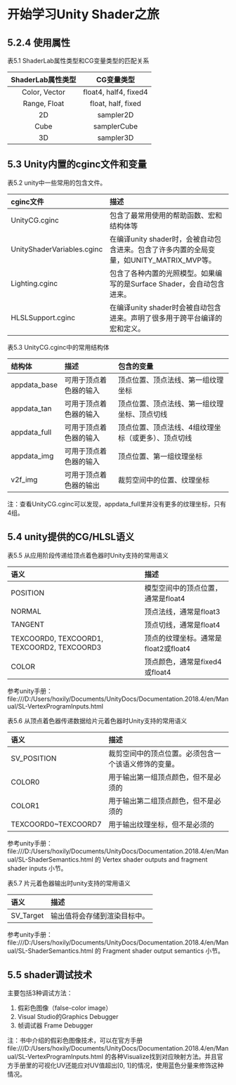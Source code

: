# 开始学习Unity Shader之旅

## 5.2.4 使用属性

表5.1 ShaderLab属性类型和CG变量类型的匹配关系

ShaderLab属性类型 | CG变量类型
:-: | :-:
Color, Vector | float4, half4, fixed4
Range, Float | float, half, fixed
2D | sampler2D
Cube | samplerCube
3D | sampler3D

## 5.3 Unity内置的cginc文件和变量

表5.2 unity中一些常用的包含文件。

cginc文件 | 描述
:- | :-
UnityCG.cginc | 包含了最常用使用的帮助函数、宏和结构体等
UnityShaderVariables.cginc | 在编译unity shader时，会被自动包含进来。包含了许多内置的全局变量，如UNITY_MATRIX_MVP等。
Lighting.cginc | 包含了各种内置的光照模型。如果编写的是Surface Shader，会自动包含进来。
HLSLSupport.cginc | 在编译unity shader时会被自动包含进来。声明了很多用于跨平台编译的宏和定义。

表5.3 UnityCG.cginc中的常用结构体

结构体 | 描述 | 包含的变量
:- | :- | :-
appdata_base | 可用于顶点着色器的输入 | 顶点位置、顶点法线、第一组纹理坐标
appdata_tan | 可用于顶点着色器的输入 | 顶点位置、顶点法线、第一组纹理坐标、顶点切线
appdata_full | 可用于顶点着色器的输入 | 顶点位置、顶点法线、4组纹理坐标（或更多）、顶点切线
appdata_img | 可用于顶点着色器的输入 | 顶点位置、第一组纹理坐标
v2f_img | 可用于顶点着色器的输出 | 裁剪空间中的位置、纹理坐标

注：查看UnityCG.cginc可以发现，appdata_full里并没有更多的纹理坐标，只有4组。

## 5.4 unity提供的CG/HLSL语义

表5.5 从应用阶段传递给顶点着色器时Unity支持的常用语义

语义 | 描述
:- | :-
POSITION | 模型空间中的顶点位置，通常是float4
NORMAL | 顶点法线，通常是float3
TANGENT | 顶点切线，通常是float4
TEXCOORD0, TEXCOORD1, TEXCOORD2, TEXCOORD3 | 顶点的纹理坐标。通常是float2或float4
COLOR | 顶点颜色，通常是fixed4或float4

参考unity手册：file:///D:/Users/hoxily/Documents/UnityDocs/Documentation.2018.4/en/Manual/SL-VertexProgramInputs.html

表5.6 从顶点着色器传递数据给片元着色器时Unity支持的常用语义

语义 | 描述
:- | :-
SV_POSITION | 裁剪空间中的顶点位置。必须包含一个该语义修饰的变量。
COLOR0 | 用于输出第一组顶点颜色，但不是必须的
COLOR1 | 用于输出第二组顶点颜色，但不是必须的
TEXCOORD0~TEXCOORD7 | 用于输出纹理坐标，但不是必须的

参考unity手册：file:///D:/Users/hoxily/Documents/UnityDocs/Documentation.2018.4/en/Manual/SL-ShaderSemantics.html 的 Vertex shader outputs and fragment shader inputs 小节。

表5.7 片元着色器输出时unity支持的常用语义

语义 | 描述
:- | :-
SV_Target | 输出值将会存储到渲染目标中。

参考unity手册：file:///D:/Users/hoxily/Documents/UnityDocs/Documentation.2018.4/en/Manual/SL-ShaderSemantics.html 的 Fragment shader output semantics 小节。

## 5.5 shader调试技术

主要包括3种调试方法：
1. 假彩色图像（false-color image）
2. Visual Studio的Graphics Debugger
3. 帧调试器 Frame Debugger

注：书中介绍的假彩色图像技术，可以在官方手册 file:///D:/Users/hoxily/Documents/UnityDocs/Documentation.2018.4/en/Manual/SL-VertexProgramInputs.html 的各种Visualize找到对应映射方法。并且官方手册里的可视化UV还能应对UV值超出[0, 1]的情况，使用蓝色分量来修饰这种情况。
